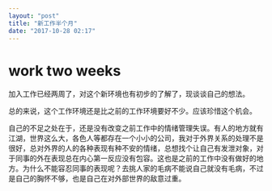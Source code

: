```yaml
---
layout: "post"
title: "新工作半个月"
date: "2017-10-28 02:17"
---
```


# work two weeks
加入工作已经两周了，对这个新环境也有初步的了解了，现谈谈自己的想法。

总的来说，这个工作环境还是比之前的工作环境要好不少。应该珍惜这个机会。

自己的不足之处在于，还是没有改变之前工作中的情绪管理失误。有人的地方就有江湖，世界这么大，各色人等都存在一个小小的公司，我对于外界关系的处理不是很好，总对外界的人的各种表现有种不安的情绪，总想找个让自己有发泄对象，对于同事的外在表现总在内心第一反应没有包容。这也是之前的工作中没有做好的地方。为什么不能容忍同事的表现呢？去挑人家的毛病不能说自己就没有毛病，不过是自己的胸怀不够，也是自己在对外部世界的敌意过重。
